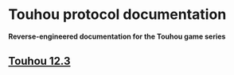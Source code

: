 # Touhou protocol documentation
**Reverse-engineered documentation for the Touhou game series**

## [Touhou 12.3](protocol_123.md)
